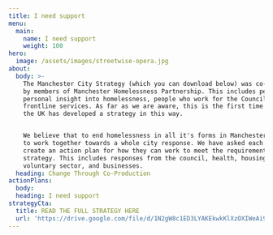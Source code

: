 ```yaml
---
title: I need support
menu:
  main:
    name: I need support
    weight: 100
hero:
  image: /assets/images/streetwise-opera.jpg
about:
  body: >-
    The Manchester City Strategy (which you can download below) was co-produced
    by members of Manchester Homelessness Partnership. This includes people with
    personal insight into homelessness, people who work for the Council and
    frontline services. As far as we are aware, this is the first time a city in
    the UK has developed a strategy in this way.


    We believe that to end homelessness in all it's forms in Manchester, we have
    to work together towards a whole city response. We have asked each sector to
    create an action plan for how they can work to meet the requirements of this
    strategy. This includes responses from the council, health, housing, the
    voluntary sector, and businesses.
  heading: Change Through Co-Production
actionPlans:
  body:
  heading: I need support
strategyCta:
  title: READ THE FULL STRATEGY HERE
  url: 'https://drive.google.com/file/d/1N2gW8c1ED3LYAKEkwkKlXzOXIWeAi9D1/view'
---
```



